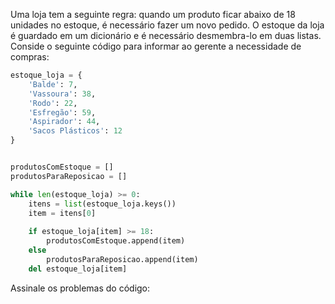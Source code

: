 Uma loja tem a seguinte regra: quando um produto ficar abaixo de 18 unidades no estoque, é necessário fazer um novo pedido. O estoque da loja é guardado em um dicionário e é necessário desmembra-lo em duas listas.
Conside o seguinte código para informar ao gerente a necessidade de compras:

```python
estoque_loja = {
    'Balde': 7,
    'Vassoura': 38,
    'Rodo': 22,
    'Esfregão': 59,
    'Aspirador': 44,
    'Sacos Plásticos': 12
}


produtosComEstoque = []
produtosParaReposicao = []

while len(estoque_loja) >= 0:
    itens = list(estoque_loja.keys())
    item = itens[0]
    
    if estoque_loja[item] >= 18:
        produtosComEstoque.append(item)
    else 
        produtosParaReposicao.append(item)
    del estoque_loja[item]
```

Assinale os problemas do código: